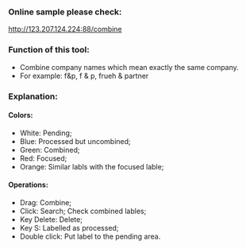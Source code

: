 ### Online sample please check:

http://123.207.124.224:88/combine

### Function of this tool:
* Combine company names which mean exactly the same company.
* For example: f&p, f & p, frueh & partner

### Explanation:
#### Colors:
* White: Pending;
* Blue: Processed but uncombined;
* Green: Combined; 
* Red: Focused; 
* Orange: Similar labls with the focused lable;

#### Operations:
* Drag: Combine;
* Click: Search; Check combined lables; 
* Key Delete: Delete;
* Key S: Labelled as processed;  
* Double click: Put label to the pending area.
